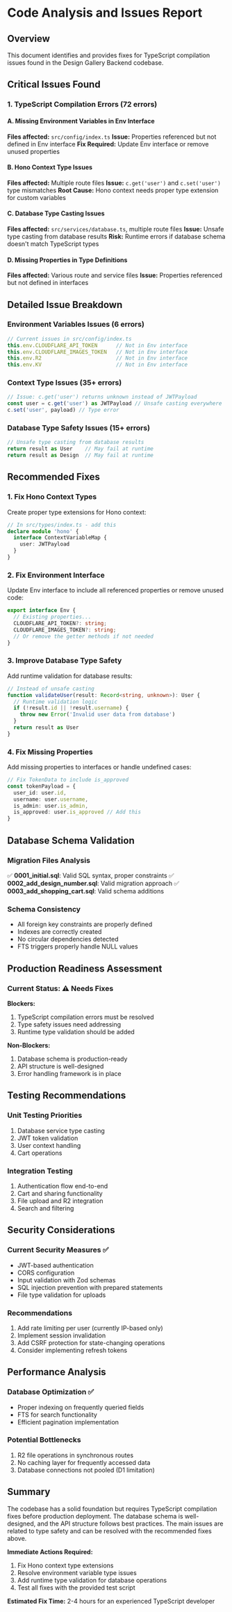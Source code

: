 # Code Analysis and Issues Report

## Overview
This document identifies and provides fixes for TypeScript compilation issues found in the Design Gallery Backend codebase.

## Critical Issues Found

### 1. TypeScript Compilation Errors (72 errors)

#### A. Missing Environment Variables in Env Interface
**Files affected:** `src/config/index.ts`
**Issue:** Properties referenced but not defined in Env interface
**Fix Required:** Update Env interface or remove unused properties

#### B. Hono Context Type Issues
**Files affected:** Multiple route files
**Issue:** `c.get('user')` and `c.set('user')` type mismatches
**Root Cause:** Hono context needs proper type extension for custom variables

#### C. Database Type Casting Issues
**Files affected:** `src/services/database.ts`, multiple route files
**Issue:** Unsafe type casting from database results
**Risk:** Runtime errors if database schema doesn't match TypeScript types

#### D. Missing Properties in Type Definitions
**Files affected:** Various route and service files
**Issue:** Properties referenced but not defined in interfaces

## Detailed Issue Breakdown

### Environment Variables Issues (6 errors)
```typescript
// Current issues in src/config/index.ts
this.env.CLOUDFLARE_API_TOKEN      // Not in Env interface
this.env.CLOUDFLARE_IMAGES_TOKEN   // Not in Env interface  
this.env.R2                        // Not in Env interface
this.env.KV                        // Not in Env interface
```

### Context Type Issues (35+ errors)
```typescript
// Issue: c.get('user') returns unknown instead of JWTPayload
const user = c.get('user') as JWTPayload // Unsafe casting everywhere
c.set('user', payload) // Type error
```

### Database Type Safety Issues (15+ errors)
```typescript
// Unsafe type casting from database results
return result as User    // May fail at runtime
return result as Design  // May fail at runtime
```

## Recommended Fixes

### 1. Fix Hono Context Types
Create proper type extensions for Hono context:

```typescript
// In src/types/index.ts - add this
declare module 'hono' {
  interface ContextVariableMap {
    user: JWTPayload
  }
}
```

### 2. Fix Environment Interface
Update Env interface to include all referenced properties or remove unused code:

```typescript
export interface Env {
  // Existing properties...
  CLOUDFLARE_API_TOKEN?: string;
  CLOUDFLARE_IMAGES_TOKEN?: string;
  // Or remove the getter methods if not needed
}
```

### 3. Improve Database Type Safety
Add runtime validation for database results:

```typescript
// Instead of unsafe casting
function validateUser(result: Record<string, unknown>): User {
  // Runtime validation logic
  if (!result.id || !result.username) {
    throw new Error('Invalid user data from database')
  }
  return result as User
}
```

### 4. Fix Missing Properties
Add missing properties to interfaces or handle undefined cases:

```typescript
// Fix TokenData to include is_approved
const tokenPayload = {
  user_id: user.id,
  username: user.username,
  is_admin: user.is_admin,
  is_approved: user.is_approved // Add this
}
```

## Database Schema Validation

### Migration Files Analysis
✅ **0001_initial.sql**: Valid SQL syntax, proper constraints
✅ **0002_add_design_number.sql**: Valid migration approach
✅ **0003_add_shopping_cart.sql**: Valid schema additions

### Schema Consistency
- All foreign key constraints are properly defined
- Indexes are correctly created
- No circular dependencies detected
- FTS triggers properly handle NULL values

## Production Readiness Assessment

### Current Status: ⚠️ **Needs Fixes**

**Blockers:**
1. TypeScript compilation errors must be resolved
2. Type safety issues need addressing
3. Runtime type validation should be added

**Non-Blockers:**
1. Database schema is production-ready
2. API structure is well-designed
3. Error handling framework is in place

## Testing Recommendations

### Unit Testing Priorities
1. Database service type casting
2. JWT token validation
3. User context handling
4. Cart operations

### Integration Testing
1. Authentication flow end-to-end
2. Cart and sharing functionality
3. File upload and R2 integration
4. Search and filtering

## Security Considerations

### Current Security Measures ✅
- JWT-based authentication
- CORS configuration
- Input validation with Zod schemas
- SQL injection prevention with prepared statements
- File type validation for uploads

### Recommendations
1. Add rate limiting per user (currently IP-based only)
2. Implement session invalidation
3. Add CSRF protection for state-changing operations
4. Consider implementing refresh tokens

## Performance Analysis

### Database Optimization ✅
- Proper indexing on frequently queried fields
- FTS for search functionality
- Efficient pagination implementation

### Potential Bottlenecks
1. R2 file operations in synchronous routes
2. No caching layer for frequently accessed data
3. Database connections not pooled (D1 limitation)

## Summary

The codebase has a solid foundation but requires TypeScript compilation fixes before production deployment. The database schema is well-designed, and the API structure follows best practices. The main issues are related to type safety and can be resolved with the recommended fixes above.

**Immediate Actions Required:**
1. Fix Hono context type extensions
2. Resolve environment variable type issues  
3. Add runtime type validation for database operations
4. Test all fixes with the provided test script

**Estimated Fix Time:** 2-4 hours for an experienced TypeScript developer 